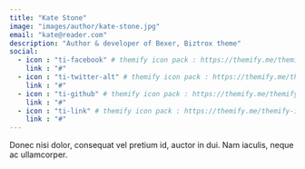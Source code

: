 ```yaml
---
title: "Kate Stone"
image: "images/author/kate-stone.jpg"
email: "kate@reader.com"
description: "Author & developer of Bexer, Biztrox theme"
social:
  - icon : "ti-facebook" # themify icon pack : https://themify.me/themify-icons
    link : "#"
  - icon : "ti-twitter-alt" # themify icon pack : https://themify.me/themify-icons
    link : "#"
  - icon : "ti-github" # themify icon pack : https://themify.me/themify-icons
    link : "#"
  - icon : "ti-link" # themify icon pack : https://themify.me/themify-icons
    link : "#"
---
```


Donec nisi dolor, consequat vel pretium id, auctor in dui. Nam iaculis, neque ac ullamcorper.